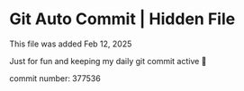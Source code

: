 # Git Auto Commit | Hidden File

This file was added Feb 12, 2025

Just for fun and keeping my daily git commit active 🤪

commit number: 377536
